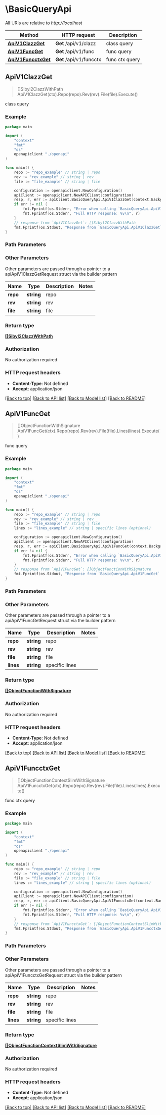 # \BasicQueryApi

All URIs are relative to *http://localhost*

Method | HTTP request | Description
------------- | ------------- | -------------
[**ApiV1ClazzGet**](BasicQueryApi.md#ApiV1ClazzGet) | **Get** /api/v1/clazz | class query
[**ApiV1FuncGet**](BasicQueryApi.md#ApiV1FuncGet) | **Get** /api/v1/func | func query
[**ApiV1FuncctxGet**](BasicQueryApi.md#ApiV1FuncctxGet) | **Get** /api/v1/funcctx | func ctx query



## ApiV1ClazzGet

> []Sibyl2ClazzWithPath ApiV1ClazzGet(ctx).Repo(repo).Rev(rev).File(file).Execute()

class query

### Example

```go
package main

import (
    "context"
    "fmt"
    "os"
    openapiclient "./openapi"
)

func main() {
    repo := "repo_example" // string | repo
    rev := "rev_example" // string | rev
    file := "file_example" // string | file

    configuration := openapiclient.NewConfiguration()
    apiClient := openapiclient.NewAPIClient(configuration)
    resp, r, err := apiClient.BasicQueryApi.ApiV1ClazzGet(context.Background()).Repo(repo).Rev(rev).File(file).Execute()
    if err != nil {
        fmt.Fprintf(os.Stderr, "Error when calling `BasicQueryApi.ApiV1ClazzGet``: %v\n", err)
        fmt.Fprintf(os.Stderr, "Full HTTP response: %v\n", r)
    }
    // response from `ApiV1ClazzGet`: []Sibyl2ClazzWithPath
    fmt.Fprintf(os.Stdout, "Response from `BasicQueryApi.ApiV1ClazzGet`: %v\n", resp)
}
```

### Path Parameters



### Other Parameters

Other parameters are passed through a pointer to a apiApiV1ClazzGetRequest struct via the builder pattern


Name | Type | Description  | Notes
------------- | ------------- | ------------- | -------------
 **repo** | **string** | repo | 
 **rev** | **string** | rev | 
 **file** | **string** | file | 

### Return type

[**[]Sibyl2ClazzWithPath**](Sibyl2ClazzWithPath.md)

### Authorization

No authorization required

### HTTP request headers

- **Content-Type**: Not defined
- **Accept**: application/json

[[Back to top]](#) [[Back to API list]](../README.md#documentation-for-api-endpoints)
[[Back to Model list]](../README.md#documentation-for-models)
[[Back to README]](../README.md)


## ApiV1FuncGet

> []ObjectFunctionWithSignature ApiV1FuncGet(ctx).Repo(repo).Rev(rev).File(file).Lines(lines).Execute()

func query

### Example

```go
package main

import (
    "context"
    "fmt"
    "os"
    openapiclient "./openapi"
)

func main() {
    repo := "repo_example" // string | repo
    rev := "rev_example" // string | rev
    file := "file_example" // string | file
    lines := "lines_example" // string | specific lines (optional)

    configuration := openapiclient.NewConfiguration()
    apiClient := openapiclient.NewAPIClient(configuration)
    resp, r, err := apiClient.BasicQueryApi.ApiV1FuncGet(context.Background()).Repo(repo).Rev(rev).File(file).Lines(lines).Execute()
    if err != nil {
        fmt.Fprintf(os.Stderr, "Error when calling `BasicQueryApi.ApiV1FuncGet``: %v\n", err)
        fmt.Fprintf(os.Stderr, "Full HTTP response: %v\n", r)
    }
    // response from `ApiV1FuncGet`: []ObjectFunctionWithSignature
    fmt.Fprintf(os.Stdout, "Response from `BasicQueryApi.ApiV1FuncGet`: %v\n", resp)
}
```

### Path Parameters



### Other Parameters

Other parameters are passed through a pointer to a apiApiV1FuncGetRequest struct via the builder pattern


Name | Type | Description  | Notes
------------- | ------------- | ------------- | -------------
 **repo** | **string** | repo | 
 **rev** | **string** | rev | 
 **file** | **string** | file | 
 **lines** | **string** | specific lines | 

### Return type

[**[]ObjectFunctionWithSignature**](ObjectFunctionWithSignature.md)

### Authorization

No authorization required

### HTTP request headers

- **Content-Type**: Not defined
- **Accept**: application/json

[[Back to top]](#) [[Back to API list]](../README.md#documentation-for-api-endpoints)
[[Back to Model list]](../README.md#documentation-for-models)
[[Back to README]](../README.md)


## ApiV1FuncctxGet

> []ObjectFunctionContextSlimWithSignature ApiV1FuncctxGet(ctx).Repo(repo).Rev(rev).File(file).Lines(lines).Execute()

func ctx query

### Example

```go
package main

import (
    "context"
    "fmt"
    "os"
    openapiclient "./openapi"
)

func main() {
    repo := "repo_example" // string | repo
    rev := "rev_example" // string | rev
    file := "file_example" // string | file
    lines := "lines_example" // string | specific lines (optional)

    configuration := openapiclient.NewConfiguration()
    apiClient := openapiclient.NewAPIClient(configuration)
    resp, r, err := apiClient.BasicQueryApi.ApiV1FuncctxGet(context.Background()).Repo(repo).Rev(rev).File(file).Lines(lines).Execute()
    if err != nil {
        fmt.Fprintf(os.Stderr, "Error when calling `BasicQueryApi.ApiV1FuncctxGet``: %v\n", err)
        fmt.Fprintf(os.Stderr, "Full HTTP response: %v\n", r)
    }
    // response from `ApiV1FuncctxGet`: []ObjectFunctionContextSlimWithSignature
    fmt.Fprintf(os.Stdout, "Response from `BasicQueryApi.ApiV1FuncctxGet`: %v\n", resp)
}
```

### Path Parameters



### Other Parameters

Other parameters are passed through a pointer to a apiApiV1FuncctxGetRequest struct via the builder pattern


Name | Type | Description  | Notes
------------- | ------------- | ------------- | -------------
 **repo** | **string** | repo | 
 **rev** | **string** | rev | 
 **file** | **string** | file | 
 **lines** | **string** | specific lines | 

### Return type

[**[]ObjectFunctionContextSlimWithSignature**](ObjectFunctionContextSlimWithSignature.md)

### Authorization

No authorization required

### HTTP request headers

- **Content-Type**: Not defined
- **Accept**: application/json

[[Back to top]](#) [[Back to API list]](../README.md#documentation-for-api-endpoints)
[[Back to Model list]](../README.md#documentation-for-models)
[[Back to README]](../README.md)


